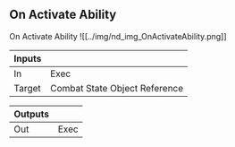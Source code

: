 ## On Activate Ability
On Activate Ability
![[../img/nd_img_OnActivateAbility.png]]

|Inputs||
|--|--|
| In | Exec |
| Target | Combat State Object Reference |

|Outputs||
|--|--|
| Out | Exec |
